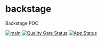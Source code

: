# backstage
Backstage POC

[![main](https://github.com/devxp-tech/backstage/actions/workflows/main.yml/badge.svg)](https://github.com/devxp-tech/backstage/actions/workflows/main.yml)
[![Quality Gate Status](https://sonar.diegoluisi.eti.br/api/project_badges/measure?project=backstage&metric=alert_status)](https://sonar.diegoluisi.eti.br/dashboard?id=backstage)
[![App Status](https://argocd.diegoluisi.eti.br/api/badge?name=prd-backstage&revision=true)](https://argocd.diegoluisi.eti.br/applications/prd-backstage)
